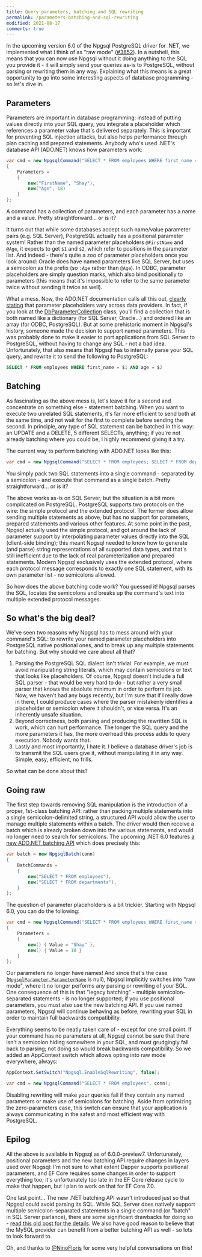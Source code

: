 ```yaml
---
title: Query parameters, batching and SQL rewriting
permalink: /parameters-batching-and-sql-rewriting
modified: 2021-08-17
comments: true
---
```

In the upcoming version 6.0 of the Npgsql PostgreSQL driver for .NET, we implemented what I think of as "raw mode" ([#3852](https://github.com/npgsql/npgsql/pull/3852)). In a nutshell, this means that you can now use Npgsql without it doing anything to the SQL you provide it - it will simply send your queries as-is to PostgreSQL, without parsing or rewriting them in any way. Explaining what this means is a great opportunity to go into some interesting aspects of database programming - so let's dive in.

## Parameters

Parameters are important in database programming: instead of putting values directly into your SQL query, you integrate a placeholder which references a parameter value that's delivered separately. This is important for preventing SQL injection attacks, but also helps performance through plan caching and prepared statements. Anybody who's used .NET's database API (ADO.NET) knows how parameters work:

```c#
var cmd = new NpgsqlCommand("SELECT * FROM employees WHERE first_name = @FirstName AND age = @Age", conn)
{
    Parameters =
    {
        new("FirstName", "Shay"),
        new("Age", 18)
    }
};
```

A command has a collection of parameters, and each parameter has a name and a value. Pretty straightforward... or is it?

It turns out that while some databases accept such name/value parameter pairs (e.g. SQL Server), PostgreSQL actually has a positional parameter system! Rather than the named parameter placeholders `@FirstName` and `@Age`, it expects to get `$1` and `$2`, which refer to positions in the parameter list. And indeed - there's quite a zoo of parameter placeholders once you look around: Oracle does have named parameters like SQL Server, but uses a semicolon as the prefix (so `:Age` rather than `@Age`). In ODBC, parameter placeholders are simply question marks, which also bind positionally to parameters (this means that it's impossible to refer to the same parameter twice without sending it twice as well).

What a mess. Now, the ADO.NET documentation calls all this out, [clearly stating](https://docs.microsoft.com/dotnet/framework/data/adonet/configuring-parameters-and-parameter-data-types#working-with-parameter-placeholders) that parameter placeholders vary across data providers. In fact, if you look at the [DbParameterCollection](https://docs.microsoft.com/dotnet/api/system.data.common.dbparametercollection) class, you'll find a collection that is both named like a dictionary (for SQL Server, Oracle...) and ordered like an array (for ODBC, PostgreSQL). But at some prehistoric moment in Npgsql's history, someone made the decision to support named parameters. This was probably done to make it easier to port applications from SQL Server to PostgreSQL, without having to change any SQL - not a bad idea. Unfortunately, that also means that Npgsql has to internally parse your SQL query, and rewrite it to send the following to PostgreSQL:

```sql
SELECT * FROM employees WHERE first_name = $1 AND age = $2
```

## Batching

As fascinating as the above mess is, let's leave it for a second and concentrate on something else - statement batching. When you want to execute two unrelated SQL statements, it's far more efficient to send both at the same time, and not wait for the first to complete before sending the second. In principle, any type of SQL statement can be batched in this way: an UPDATE and a DELETE, 5 different SELECTs, anything; if you're not already batching where you could be, I highly recommend giving it a try.

The current way to perform batching with ADO.NET looks like this:

```c#
var cmd = new NpgsqlCommand("SELECT * FROM employees; SELECT * FROM departments", conn);
```

You simply pack two SQL statements into a single command - separated by a semicolon - and execute that command as a single batch. Pretty straightforward... or is it?

The above works as-is on SQL Server, but the situation is a bit more complicated on PostgreSQL. PostgreSQL supports two protocols on the wire: the simple protocol and the extended protocol. The former does allow sending multiple statements as above, but has no support for parameters, prepared statements and various other features. At some point in the past, Npgsql actually used the simple protocol, and got around the lack of parameter support by interpolating parameter values directly into the SQL (client-side binding); this meant Npgsql needed to know how to generate (and parse) string representations of all supported data types, and that's still inefficient due to the lack of real parameterization and prepared statements. Modern Npgsql exclusively uses the extended protocol, where each protocol message corresponds to exactly one SQL statement, with its own parameter list - no semicolons allowed.

So how does the above batching code work? You guessed it! Npgsql parses the SQL, locates the semicolons and breaks up the command's text into multiple extended protocol messages.

## So what's the big deal?

We've seen two reasons why Npgsql has to mess around with your command's SQL: to rewrite your named parameter placeholders into PostgreSQL native positional ones, and to break up any multiple statements for batching. But why should we care about all that?

1. Parsing the PostgreSQL SQL dialect isn't trivial. For example, we must avoid manipulating string literals, which may contain semicolons or text that looks like placeholders. Of course, Npgsql doesn't include a full SQL parser - that would be very hard to do - but rather a very small parser that knows the absolute minimum in order to perform its job. Now, we haven't had any bugs recently, but I'm sure that if I really dove in there, I could produce cases where the parser mistakenly identifies a placeholder or semicolon where it shouldn't, or vice versa. It's an inherently unsafe situation.
2. Beyond correctness, both parsing and producing the rewritten SQL is work, which can hurt performance. The longer the SQL query and the more parameters it has, the more overhead this process adds to query execution. Nobody wants that.
3. Lastly and most importantly, I hate it. I believe a database driver's job is to transmit the SQL users give it, without manipulating it in any way. Simple, easy, efficient, no frills.

So what can be done about this?

## Going raw

The first step towards removing SQL manipulation is the introduction of a proper, 1st-class batching API: rather than packing multiple statements into a single semicolon-delimited string, a structured API would allow the user to manage multiple statements within a batch. The driver would then receive a batch which is already broken down into the various statements, and would no longer need to search for semicolons. The upcoming .NET 6.0 features [a new ADO.NET batching API](https://github.com/dotnet/runtime/issues/28633) which does precisely this:

```c#
var batch = new NpgsqlBatch(conn)
{
    BatchCommands =
    {
        new("SELECT * FROM employees"),
        new("SELECT * FROM departments"),
    }
};
```

The question of parameter placeholders is a bit trickier. Starting with Npgsql 6.0, you can do the following:

```c#
var cmd = new NpgsqlCommand("SELECT * FROM employees WHERE first_name = $1 AND age = $2", conn)
{
    Parameters =
    {
        new() { Value = "Shay" },
        new() { Value = 18 }
    }
};
```

Our parameters no longer have names! And since that's the case ([`NpgsqlParameter.ParameterName`](https://docs.microsoft.com/dotnet/api/system.data.common.dbparameter.parametername) is null), Npgsql implicitly switches into "raw mode", where it no longer performs any parsing or rewriting of your SQL. One consequence of this is that "legacy batching" - multiple semicolon-separated statements - is no longer supported; if you use positional parameters, you must also use the new batching API. If you use named parameters, Npgsql will continue behaving as before, rewriting your SQL in order to maintain full backwards compatibility.

Everything seems to be neatly taken care of - except for one small point. If your command has no parameters at all, Npgsql cannot be sure that there isn't a semicolon hiding somewhere in your SQL, and must grudgingly fall back to parsing; not doing so would break backwards compatibility. So we added an AppContext switch which allows opting into raw mode everywhere, always:

```c#
AppContext.SetSwitch("Npgsql.EnableSqlRewriting", false);

var cmd = new NpgsqlCommand("SELECT * FROM employees", conn);
```

Disabling rewriting will make your queries fail if they contain any named parameters or make use of semicolons for batching. Aside from optimizing the zero-parameters case, this switch can ensure that your application is always communicating in the safest and most efficient way with PostgreSQL.

## Epilog

All the above is available in Npgsql as of 6.0.0-preview7. Unfortunately, positional parameters and the new batching API require changes in layers used over Npgsql: I'm not sure to what extent Dapper supports positional parameters, and EF Core requires some changes in order to support everything too; it's unfortunately too late in the EF Core release cycle to make that happen, but I plan to work on that for EF Core 7.0.

One last point... The new .NET batching API wasn't introduced just so that Npgsql could avoid parsing its SQL. While SQL Server does natively support multiple semicolon-separated statements in a single command (or "batch" in SQL Server parlance), there are some significant drawbacks for doing so - [read this old post for the details](https://docs.microsoft.com/en-us/archive/blogs/dataaccess/does-ado-net-update-batching-really-do-something). We also have good reason to believe that the MySQL provider can benefit from a better batching API as well - so  lots to look forward to.

Oh, and thanks to [@NinoFloris](https://github.com/NinoFloris/) for some very helpful conversations on this!